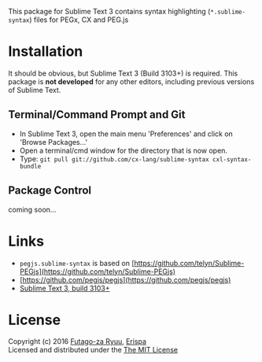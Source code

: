 This package for Sublime Text 3 contains syntax highlighting (`*.sublime-syntax`) files for PEGx, CX and PEG.js

# Installation

It should be obvious, but Sublime Text 3 (Build 3103+) is required. This package is **not developed** for any other editors, including previous versions of Sublime Text.

## Terminal/Command Prompt and Git

  - In Sublime Text 3, open the main menu 'Preferences' and click on 'Browse Packages...'
  - Open a terminal/cmd window for the directory that is now open.
  - Type: `git pull git://github.com/cx-lang/sublime-syntax cxl-syntax-bundle`

## Package Control
  
  coming soon...

# Links
  
  * `pegjs.sublime-syntax` is based on [https://github.com/telyn/Sublime-PEGjs](https://github.com/telyn/Sublime-PEGjs)
  * [https://github.com/pegjs/pegjs](https://github.com/pegjs/pegjs)
  * [Sublime Text 3, build 3103+](https://www.sublimetext.com/)

# License

Copyright (c) 2016 [Futago-za Ryuu](http://github.com/futagoza), [Erispa](https://erispa.io/)<br>
Licensed and distributed under the [The MIT License](http://opensource.org/licenses/MIT)
